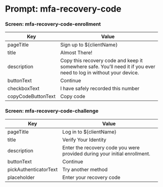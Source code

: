 # Prompt: mfa-recovery-code

### Screen: mfa-recovery-code-enrollment
|Key|Value|
|----------|----------|
|pageTitle|Sign up to ${clientName}|
|title|Almost There!|
|description|Copy this recovery code and keep it somewhere safe. You’ll need it if you ever need to log in without your device.|
|buttonText|Continue|
|checkboxText|I have safely recorded this number|
|copyCodeButtonText|Copy code|




### Screen: mfa-recovery-code-challenge
|Key|Value|
|----------|----------|
|pageTitle|Log in to ${clientName}|
|title|Verify Your Identity|
|description|Enter the recovery code you were provided during your initial enrollment.|
|buttonText|Continue|
|pickAuthenticatorText|Try another method|
|placeholder|Enter your recovery code|

